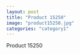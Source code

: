 ```yaml
---
layout: post
title: "Product 15250"
image: "product15250.jpg"
categories: "category1"
---
```

Product 15250
